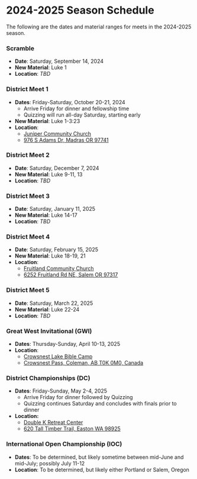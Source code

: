 # 2024-2025 Season Schedule

The following are the dates and material ranges for meets in the 2024-2025 season.

### Scramble

- **Date**: Saturday, September 14, 2024
- **New Material**: Luke 1
- **Location**: *TBD*

### District Meet 1

- **Dates**: Friday-Saturday, October 20-21, 2024
    - Arrive Friday for dinner and fellowship time
    - Quizzing will run all-day Saturday, starting early
- **New Material**: Luke 1-3:23
- **Location**:
    - [Juniper Community Church](https://www.junipercc.com)
    - [976 S Adams Dr, Madras OR 97741](https://www.google.com/maps/dir//976+S+Adams+Dr,+Madras+OR+97741)

### District Meet 2

- **Date**: Saturday, December 7, 2024
- **New Material**: Luke 9-11, 13
- **Location**: *TBD*

### District Meet 3

- **Date**: Saturday, January 11, 2025
- **New Material**: Luke 14-17
- **Location**: *TBD*

### District Meet 4

- **Date**: Saturday, February 15, 2025
- **New Material**: Luke 18-19, 21
- **Location**:
    - [Fruitland Community Church](https://www.fruitlandcommunitychurch.org)
    - [6252 Fruitland Rd NE, Salem OR 97317](https://www.google.com/maps/dir//6252+Fruitland+Rd+NE,+Salem+OR+97317)

### District Meet 5

- **Date**: Saturday, March 22, 2025
- **New Material**: Luke 22-24
- **Location**: *TBD*

### Great West Invitational (GWI)

- **Dates**: Thursday-Sunday, April 10-13, 2025
- **Location**:
    - [Crowsnest Lake Bible Camp](https://www.crowcamp.ca/)
    - [Crowsnest Pass, Coleman, AB T0K 0M0, Canada](https://www.google.com/maps/dir//Crowsnest+Lake+Bible+Camp/@49.6255545,-114.661002,17z)

### District Championships (DC)

- **Dates**: Friday-Sunday, May 2-4, 2025
    - Arrive Friday for dinner followed by Quizzing
    - Quizzing continues Saturday and concludes with finals prior to dinner
- **Location:**
    - [Double K Retreat Center](https://www.doublek.org)
    - [620 Tall Timber Trail, Easton WA 98925](https://www.google.com/maps/dir//Double+K+Retreat+Center,+620+Tall+Timber+Trail,+Easton+WA+98925)

### International Open Championship (IOC)

- **Dates**: To be determined, but likely sometime between mid-June and mid-July; possibly July 11-12
- **Location**: To be determined, but likely either Portland or Salem, Oregon
